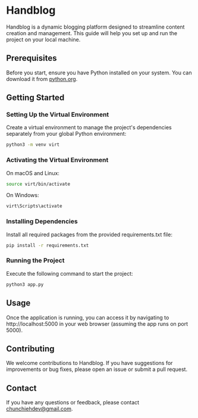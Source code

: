 # Handblog

Handblog is a dynamic blogging platform designed to streamline content creation and management. This guide will help you set up and run the project on your local machine.

## Prerequisites

Before you start, ensure you have Python installed on your system. You can download it from [python.org](https://www.python.org).

## Getting Started

### Setting Up the Virtual Environment

Create a virtual environment to manage the project's dependencies separately from your global Python environment:

```bash
python3 -m venv virt
```

### Activating the Virtual Environment

On macOS and Linux:

```bash
source virt/bin/activate
```

On Windows:

```bash
virt\Scripts\activate
```

### Installing Dependencies

Install all required packages from the provided requirements.txt file:

```bash
pip install -r requirements.txt
```

### Running the Project

Execute the following command to start the project:

```bash
python3 app.py
```

## Usage

Once the application is running, you can access it by navigating to http://localhost:5000 in your web browser (assuming the app runs on port 5000).

## Contributing

We welcome contributions to Handblog. If you have suggestions for improvements or bug fixes, please open an issue or submit a pull request.

## Contact

If you have any questions or feedback, please contact chunchiehdev@gmail.com.
